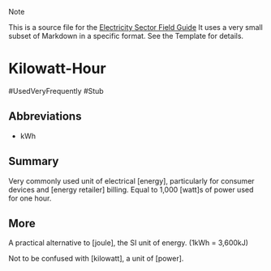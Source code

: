 > [!NOTE] 
> This is a source file for the [Electricity Sector Field Guide](https://grahamlea.github.io/Electricity-Sector-Field-Guide/)
> It uses a very small subset of Markdown in a specific format. See the Template for details.

# Kilowatt-Hour
#UsedVeryFrequently
#Stub

## Abbreviations
- kWh


## Summary

Very commonly used unit of electrical [energy], particularly for consumer devices and [energy retailer] billing.
Equal to 1,000 [watt]s of power used for one hour.


## More

A practical alternative to [joule], the SI unit of energy. (1kWh = 3,600kJ)

Not to be confused with [kilowatt], a unit of [power].

